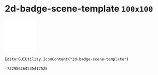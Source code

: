 # 2d-badge-scene-template `100x100`
<img src="/img/2d-badge-scene-template.png" width=100 height=100>

``` CSharp
EditorGUIUtility.IconContent("2d-badge-scene-template")
```
```
-722986164535417528
```
